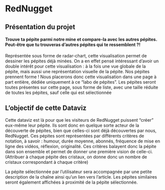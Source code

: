 # RedNugget #

## Présentation du projet ##

#### Trouve ta pépite parmi notre mine et compare-la avec les autres pépites. Peut-être que tu trouveras d’autres pépites qui te ressemblent ?! ####

Représentée sous forme de radar-chart, cette visualisation permet de dessiner les pépites déjà minées. On a en effet pensé intéressant d’avoir un double intérêt pour cette visualisation : à la fois une vue globale de la pépite, mais aussi une représentation visuelle de la pépite. Nos pépites prennent forme !
Nous placerons donc cette visualisation dans une page à part entière, dédiée uniquement à ce “labo de pépites”. Les pépites seront toutes présentes sur cette page, sous forme de liste, avec une taille réduite de toutes les pépites, sauf celle qui est sélectionnée 

## L’objectif de cette Dataviz ##
Cette dataviz est là pour que les visiteurs de RedNugget puissent “créer” eux-même leur pépite. Ils sont donc en quelque sorte acteur de la découverte de pépites, bien que celles-ci sont déjà découvertes par nous, RedNugget.
Ces pépites sont représentées par différents critères de notation, à savoir : humour, durée moyenne, abonnés, fréquence de mise en ligne des vidéos, réflexion, originalité. Ces critères balayent donc la pépite dans son ensemble et permet de donner une première vision de celle-ci.
(Attribuer à chaque pépite des cristaux, on donne donc un nombre de cristaux correspondant à chaque critère)

La pépite sélectionnée par l’utilisateur sera accompagnée par une petite description de la chaîne ainsi qu’un lien vers l’article. Les pépites similaires seront également affichées à proximité de la pépite sélectionnée.